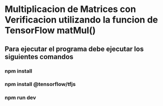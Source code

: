 # Multiplicacion de Matrices con Verificacion utilizando la funcion de TensorFlow matMul()


## Para ejecutar el programa debe ejecutar los siguientes comandos


### npm install
### npm install  @tensorflow/tfjs
### npm run dev
